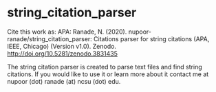 # string_citation_parser

Cite this work as: 
APA: Ranade, N. (2020). nupoor-ranade/string_citation_parser: Citations parser for string citations (APA, IEEE, Chicago) (Version v1.0). Zenodo. http://doi.org/10.5281/zenodo.3831435

The string citation parser is created to parse text files and find string citations. 
If you would like to use it or learn more about it contact me at nupoor (dot) ranade (at) ncsu (dot) edu. 
